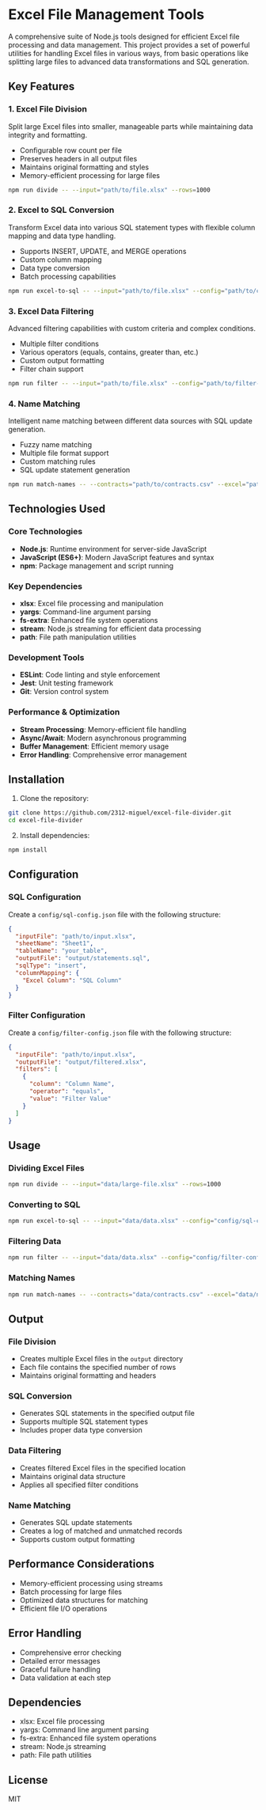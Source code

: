 # Excel File Management Tools

A comprehensive suite of Node.js tools designed for efficient Excel file processing and data management. This project provides a set of powerful utilities for handling Excel files in various ways, from basic operations like splitting large files to advanced data transformations and SQL generation.

## Key Features

### 1. Excel File Division
Split large Excel files into smaller, manageable parts while maintaining data integrity and formatting.
- Configurable row count per file
- Preserves headers in all output files
- Maintains original formatting and styles
- Memory-efficient processing for large files
```bash
npm run divide -- --input="path/to/file.xlsx" --rows=1000
```

### 2. Excel to SQL Conversion
Transform Excel data into various SQL statement types with flexible column mapping and data type handling.
- Supports INSERT, UPDATE, and MERGE operations
- Custom column mapping
- Data type conversion
- Batch processing capabilities
```bash
npm run excel-to-sql -- --input="path/to/file.xlsx" --config="path/to/config.json"
```

### 3. Excel Data Filtering
Advanced filtering capabilities with custom criteria and complex conditions.
- Multiple filter conditions
- Various operators (equals, contains, greater than, etc.)
- Custom output formatting
- Filter chain support
```bash
npm run filter -- --input="path/to/file.xlsx" --config="path/to/filter-config.json"
```

### 4. Name Matching
Intelligent name matching between different data sources with SQL update generation.
- Fuzzy name matching
- Multiple file format support
- Custom matching rules
- SQL update statement generation
```bash
npm run match-names -- --contracts="path/to/contracts.csv" --excel="path/to/names.xlsx" --plans="path/to/plans.csv"
```

## Technologies Used

### Core Technologies
- **Node.js**: Runtime environment for server-side JavaScript
- **JavaScript (ES6+)**: Modern JavaScript features and syntax
- **npm**: Package management and script running

### Key Dependencies
- **xlsx**: Excel file processing and manipulation
- **yargs**: Command-line argument parsing
- **fs-extra**: Enhanced file system operations
- **stream**: Node.js streaming for efficient data processing
- **path**: File path manipulation utilities

### Development Tools
- **ESLint**: Code linting and style enforcement
- **Jest**: Unit testing framework
- **Git**: Version control system

### Performance & Optimization
- **Stream Processing**: Memory-efficient file handling
- **Async/Await**: Modern asynchronous programming
- **Buffer Management**: Efficient memory usage
- **Error Handling**: Comprehensive error management

## Installation

1. Clone the repository:
```bash
git clone https://github.com/2312-miguel/excel-file-divider.git
cd excel-file-divider
```

2. Install dependencies:
```bash
npm install
```

## Configuration

### SQL Configuration
Create a `config/sql-config.json` file with the following structure:
```json
{
  "inputFile": "path/to/input.xlsx",
  "sheetName": "Sheet1",
  "tableName": "your_table",
  "outputFile": "output/statements.sql",
  "sqlType": "insert",
  "columnMapping": {
    "Excel Column": "SQL Column"
  }
}
```

### Filter Configuration
Create a `config/filter-config.json` file with the following structure:
```json
{
  "inputFile": "path/to/input.xlsx",
  "outputFile": "output/filtered.xlsx",
  "filters": [
    {
      "column": "Column Name",
      "operator": "equals",
      "value": "Filter Value"
    }
  ]
}
```

## Usage

### Dividing Excel Files
```bash
npm run divide -- --input="data/large-file.xlsx" --rows=1000
```

### Converting to SQL
```bash
npm run excel-to-sql -- --input="data/data.xlsx" --config="config/sql-config.json"
```

### Filtering Data
```bash
npm run filter -- --input="data/data.xlsx" --config="config/filter-config.json"
```

### Matching Names
```bash
npm run match-names -- --contracts="data/contracts.csv" --excel="data/names.xlsx" --plans="data/plans.csv"
```

## Output

### File Division
- Creates multiple Excel files in the `output` directory
- Each file contains the specified number of rows
- Maintains original formatting and headers

### SQL Conversion
- Generates SQL statements in the specified output file
- Supports multiple SQL statement types
- Includes proper data type conversion

### Data Filtering
- Creates filtered Excel files in the specified location
- Maintains original data structure
- Applies all specified filter conditions

### Name Matching
- Generates SQL update statements
- Creates a log of matched and unmatched records
- Supports custom output formatting

## Performance Considerations

- Memory-efficient processing using streams
- Batch processing for large files
- Optimized data structures for matching
- Efficient file I/O operations

## Error Handling

- Comprehensive error checking
- Detailed error messages
- Graceful failure handling
- Data validation at each step

## Dependencies

- xlsx: Excel file processing
- yargs: Command line argument parsing
- fs-extra: Enhanced file system operations
- stream: Node.js streaming
- path: File path utilities

## License

MIT